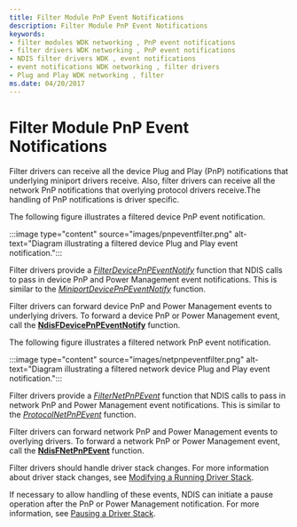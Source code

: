 ```yaml
---
title: Filter Module PnP Event Notifications
description: Filter Module PnP Event Notifications
keywords:
- filter modules WDK networking , PnP event notifications
- filter drivers WDK networking , PnP event notifications
- NDIS filter drivers WDK , event notifications
- event notifications WDK networking , filter drivers
- Plug and Play WDK networking , filter
ms.date: 04/20/2017
---
```


# Filter Module PnP Event Notifications





Filter drivers can receive all the device Plug and Play (PnP) notifications that underlying miniport drivers receive. Also, filter drivers can receive all the network PnP notifications that overlying protocol drivers receive.The handling of PnP notifications is driver specific.

The following figure illustrates a filtered device PnP event notification.

:::image type="content" source="images/pnpeventfilter.png" alt-text="Diagram illustrating a filtered device Plug and Play event notification.":::

Filter drivers provide a [*FilterDevicePnPEventNotify*](/windows-hardware/drivers/ddi/ndis/nc-ndis-filter_device_pnp_event_notify) function that NDIS calls to pass in device PnP and Power Management event notifications. This is similar to the [*MiniportDevicePnPEventNotify*](/windows-hardware/drivers/ddi/ndis/nc-ndis-miniport_device_pnp_event_notify) function.

Filter drivers can forward device PnP and Power Management events to underlying drivers. To forward a device PnP or Power Management event, call the [**NdisFDevicePnPEventNotify**](/windows-hardware/drivers/ddi/ndis/nf-ndis-ndisfdevicepnpeventnotify) function.

The following figure illustrates a filtered network PnP event notification.

:::image type="content" source="images/netpnpeventfilter.png" alt-text="Diagram illustrating a filtered network device Plug and Play event notification.":::

Filter drivers provide a [*FilterNetPnPEvent*](/windows-hardware/drivers/ddi/ndis/nc-ndis-filter_net_pnp_event) function that NDIS calls to pass in network PnP and Power Management event notifications. This is similar to the [*ProtocolNetPnPEvent*](/windows-hardware/drivers/ddi/ndis/nc-ndis-protocol_net_pnp_event) function.

Filter drivers can forward network PnP and Power Management events to overlying drivers. To forward a network PnP or Power Management event, call the [**NdisFNetPnPEvent**](/windows-hardware/drivers/ddi/ndis/nf-ndis-ndisfnetpnpevent) function.

Filter drivers should handle driver stack changes. For more information about driver stack changes, see [Modifying a Running Driver Stack](modifying-a-running-driver-stack.md).

If necessary to allow handling of these events, NDIS can initiate a pause operation after the PnP or Power Management notification. For more information, see [Pausing a Driver Stack](pausing-a-driver-stack.md).

 

